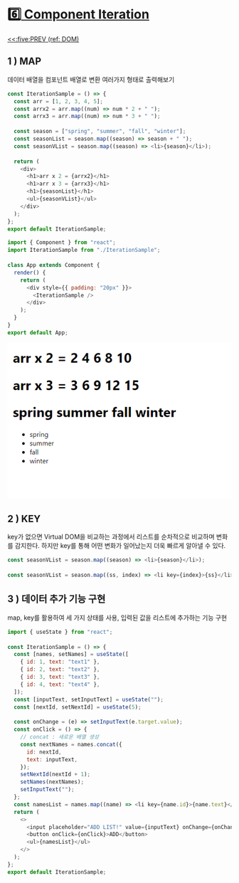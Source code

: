 # :six:[ Component Iteration](https://github.com/yhuj79/Learn_React/blob/master/chap/06_Component_Iteration.md)

<div align="left"><a href='https://github.com/yhuj79/Learn_React/blob/master/chap/05_REF.md'><<:five:PREV (ref: DOM)</a></div>
<!--<div align="right"><a href='https://github.com/yhuj79/Learn_REACT/blob/master/chap/06_Component_Iteration.md'>:seven:NEXT ( ) >></a></div>-->

## 1 ) MAP

데이터 배열을 컴포넌트 배열로 변환
여러가지 형태로 출력해보기

```javascript
const IterationSample = () => {
  const arr = [1, 2, 3, 4, 5];
  const arrx2 = arr.map((num) => num * 2 + " ");
  const arrx3 = arr.map((num) => num * 3 + " ");

  const season = ["spring", "summer", "fall", "winter"];
  const seasonList = season.map((season) => season + " ");
  const seasonVList = season.map((season) => <li>{season}</li>);

  return (
    <div>
      <h1>arr x 2 = {arrx2}</h1>
      <h1>arr x 3 = {arrx3}</h1>
      <h1>{seasonList}</h1>
      <ul>{seasonVList}</ul>
    </div>
  );
};
export default IterationSample;
```

```javascript
import { Component } from "react";
import IterationSample from "./IterationSample";

class App extends Component {
  render() {
    return (
      <div style={{ padding: "20px" }}>
        <IterationSample />
      </div>
    );
  }
}
export default App;
```

<img src=https://raw.githubusercontent.com/yhuj79/Learn_React/main/md_image/06_Component_Iteration_1.PNG>

## 2 ) KEY

key가 없으면 Virtual DOM을 비교하는 과정에서 리스트를 순차적으로 비교하며 변화를 감지한다.
하지만 key를 통해 어떤 변화가 일어났는지 더욱 빠르게 알아낼 수 있다.

```javascript
const seasonVList = season.map((season) => <li>{season}</li>);

const seasonVList = season.map((ss, index) => <li key={index}>{ss}</li>);
```

## 3 ) 데이터 추가 기능 구현

map, key를 활용하여 세 가지 상태를 사용, 입력된 값을 리스트에 추가하는 기능 구현

```javascript
import { useState } from "react";

const IterationSample = () => {
  const [names, setNames] = useState([
    { id: 1, text: "text1" },
    { id: 2, text: "text2" },
    { id: 3, text: "text3" },
    { id: 4, text: "text4" },
  ]);
  const [inputText, setInputText] = useState("");
  const [nextId, setNextId] = useState(5);

  const onChange = (e) => setInputText(e.target.value);
  const onClick = () => {
    // concat : 새로운 배열 생성
    const nextNames = names.concat({
      id: nextId,
      text: inputText,
    });
    setNextId(nextId + 1);
    setNames(nextNames);
    setInputText("");
  };
  const namesList = names.map((name) => <li key={name.id}>{name.text}</li>);
  return (
    <>
      <input placeholder="ADD LIST!" value={inputText} onChange={onChange} />
      <button onClick={onClick}>ADD</button>
      <ul>{namesList}</ul>
    </>
  );
};
export default IterationSample;
```
